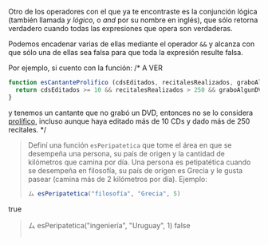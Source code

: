 Otro de los operadores con el que ya te encontraste es la conjunción lógica (también llamada _y lógico_, o _and_ por su nombre en inglés), que sólo retorna verdadero cuando todas las expresiones que opera son verdaderas.

Podemos encadenar varias de ellas mediante el operador `&&` y alcanza con que sólo una de ellas sea falsa para que toda la expresión resulte falsa.

Por ejemplo, si cuento con la función:
/* A VER
```javascript
function esCantanteProlifico (cdsEditados, recitalesRealizados, graboAlgunDVD) {
  return cdsEditados >= 10 && recitalesRealizados > 250 && graboAlgunDVD;
}
```

y tenemos un cantante que no grabó un DVD, entonces no se lo considera [prolífico](http://dle.rae.es/?id=UKzI2xC), incluso aunque haya editado más de 10 CDs y dado más de 250 recitales.
*/

> Definí una función `esPeripatetica` que tome el área en que se desempeña una persona, su país de origen y la cantidad de kilómetros que camina por día. Una persona es petipatética cuando se desempeña en filosofía, su país de origen es Grecia y le gusta pasear (camina más de 2 kilómetros por día). Ejemplo:
>
> ```javascript
> ム esPeripatetica("filosofía", "Grecia", 5)
true
> ム esPeripatetica("ingeniería", "Uruguay", 1)
false
> ```
